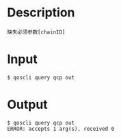 # Description
```
缺失必须参数[chainID]
```
# Input
```
$ qoscli query qcp out
```
# Output
```
$ qoscli query qcp out
ERROR: accepts 1 arg(s), received 0
```